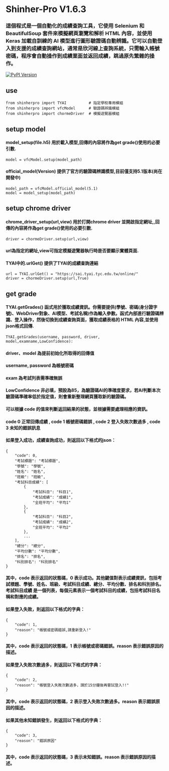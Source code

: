 # Shinher-Pro V1.6.3

### 這個程式是一個自動化的成績查詢工具，它使用 Selenium 和 BeautifulSoup 套件來模擬網頁瀏覽和解析 HTML 內容，並使用 Keras 加載自訓練的 AI 模型進行圖形驗證碼自動辨識。它可以自動登入到支援的成績查詢網站，通常是欣河線上查詢系統，只需輸入帳號密碼，程序會自動操作到成績業面並返回成績，跳過原先繁雜的操作。

[![PyPI Version](https://img.shields.io/pypi/v/shinherpro.svg)](https://pypi.org/project/shinherpro/1.6.1/)

## use
```
from shinherpro import TYAI          # 指定學校專用模組
from shinherpro import vfcModel      # 驗證碼辨識模組
from shinherpro import chormeDriver  # 模擬遊覽器模組
```
## setup model
#### model_setup(file.h5) 用於載入模型,回傳的內容將作為get grade()使用的必要引數.
```
model = vfcModel.setup(model_path)
```
#### official_model(Version) 提供了官方的驗證碼辨識模型,目前僅支持5.1版本(尚在開發中)
```
model_path = vfcModel.official_model(5.1)
model = model_setup(model_path)
```
## setup chrome driver
#### chrome_driver_setup(url,view) 用於打開chrome driver 並開啟指定網址,,回傳的內容將作為get grade()使用的必要引數.
```
driver = chormeDriver.setup(url,view)
```
#### url為指定的網址,view可指定模擬遊覽器執行時是否要顯示實體頁面.
#### TYAI中的.urlGet() 提供了TYAI的成績查詢連結
```
url = TYAI.urlGet() = "https://sai.tyai.tyc.edu.tw/online/"
driver = chormeDriver.setup(url,True)
```
## get grade
#### TYAI.getGrades() 函式用於獲取成績資訊。你需要提供(學號、密碼(身分證字號)、WebDriver對象、AI模型、考試名稱)作為輸入參數。函式內部進行驗證碼辨識、登入操作，然後切換到成績查詢頁面，獲取成績表格的 HTML 內容,並使用json格式回傳.
```
TYAI.getGrades(username, password, driver, model,examname,LowConfidence):
```
#### driver、model 為提前初始化所取得的回傳值
#### username, password 為帳號密碼
#### exam 為考試列表需準確無誤
#### LowConfidence 非必填，預設為85，為驗證碼AI的準確度要求，若AI判斷本次驗證碼準確率低於指定值，則會重新整理網頁獲取新的驗證碼。
#### 可以根據 code 的值來判斷返回結果的狀態，並根據需要處理相應的資訊。
#### code 0 正常回傳成績 , code 1 帳號密碼錯誤 , code 2 登入失敗次數過多 , code 3 未知的錯誤訊息 

#### 如果登入成功，成績查詢成功，則返回以下格式的json：
```
{
    "code": 0,
    "考試標題": "考試標題",
    "學號": "學號",
    "姓名": "姓名",
    "班級": "班級",
    "考試科目成績": [
        {
            "考試科目": "科目1",
            "考試成績": "成績1",
            "全班平均": "平均1"
        },
        {
            "考試科目": "科目2",
            "考試成績": "成績2",
            "全班平均": "平均2"
        },
        ...
    ],
    "總分": "總分",
    "平均分數": "平均分數",
    "排名": "排名",
    "科別排名": "科別排名"
}
```
#### 其中，code 表示返回的狀態碼，0 表示成功。其他鍵值對表示成績資訊，包括考試標題、學號、姓名、班級、考試科目成績、總分、平均分數、排名和科別排名。考試科目成績 是一個列表，每個元素表示一個考試科目的成績，包括考試科目名稱和對應的成績。
#### 如果登入失敗，則返回以下格式的字典：
```
{
    "code": 1,
    "reason": "帳號或密碼錯誤,請重新登入!"
}
```
#### 其中，code 表示返回的狀態碼，1 表示帳號或密碼錯誤。reason 表示錯誤原因的描述。
#### 如果登入失敗次數過多，則返回以下格式的字典：
```
{
    "code": 2,
    "reason": "帳號登入失敗次數過多，請於15分鐘後再嘗試登入!!"
}
```
#### 其中，code 表示返回的狀態碼，2 表示登入失敗次數過多。reason 表示錯誤原因的描述。
#### 如果其他未知錯誤發生，則返回以下格式的字典：
```
{
    "code": 3,
    "reason": "錯誤原因"
}
```
#### 其中，code 表示返回的狀態碼，3 表示未知錯誤。reason 表示錯誤原因的描述。

